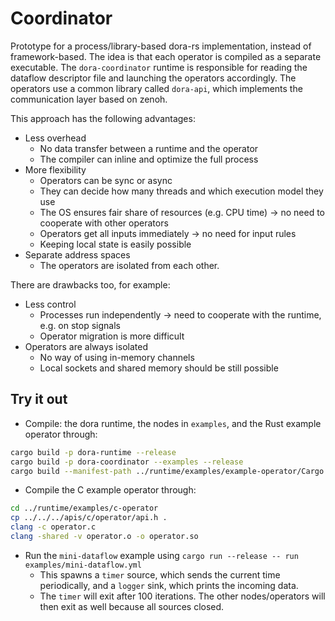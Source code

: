# Coordinator

Prototype for a process/library-based dora-rs implementation, instead of framework-based. The idea is that each operator is compiled as a separate executable. The `dora-coordinator` runtime is responsible for reading the dataflow descriptor file and launching the operators accordingly. The operators use a common library called `dora-api`, which implements the communication layer based on zenoh.

This approach has the following advantages:

- Less overhead
  - No data transfer between a runtime and the operator
  - The compiler can inline and optimize the full process
- More flexibility
  - Operators can be sync or async
  - They can decide how many threads and which execution model they use
  - The OS ensures fair share of resources (e.g. CPU time) -> no need to cooperate with other operators
  - Operators get all inputs immediately -> no need for input rules
  - Keeping local state is easily possible
- Separate address spaces
  - The operators are isolated from each other.

There are drawbacks too, for example:

- Less control
  - Processes run independently -> need to cooperate with the runtime, e.g. on stop signals
  - Operator migration is more difficult
- Operators are always isolated
  - No way of using in-memory channels
  - Local sockets and shared memory should be still possible

## Try it out

- Compile: the dora runtime,  the nodes in `examples`, and the Rust example operator through:
```bash
cargo build -p dora-runtime --release
cargo build -p dora-coordinator --examples --release
cargo build --manifest-path ../runtime/examples/example-operator/Cargo.toml --release
```
- Compile the C example operator through:
```bash
cd ../runtime/examples/c-operator
cp ../../../apis/c/operator/api.h .
clang -c operator.c
clang -shared -v operator.o -o operator.so
```
- Run the `mini-dataflow` example using `cargo run --release -- run examples/mini-dataflow.yml`
  - This spawns a `timer` source, which sends the current time periodically, and a `logger` sink, which prints the incoming data.
  - The `timer` will exit after 100 iterations. The other nodes/operators will then exit as well because all sources closed.

